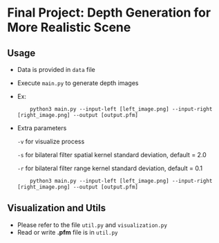 # Final Project: Depth Generation for More Realistic Scene

## Usage
   * Data is provided in `data` file
   * Execute `main.py` to generate depth images
   * Ex:
        ```
            python3 main.py --input-left [left_image.png] --input-right [right_image.png] --output [output.pfm]
        ```
   * Extra parameters
        
        `-v` for visualize process
        
        `-s` for bilateral filter spatial kernel standard deviation, default = 2.0
        
        `-r` for bilateral filter range kernel standard deviation, default = 0.1
        
        ```
            python3 main.py --input-left [left_image.png] --input-right [right_image.png] --output [output.pfm]
        ```
## Visualization and Utils
   * Please refer to the file `util.py` and `visualization.py`
   * Read or write **.pfm** file is in `util.py`  
